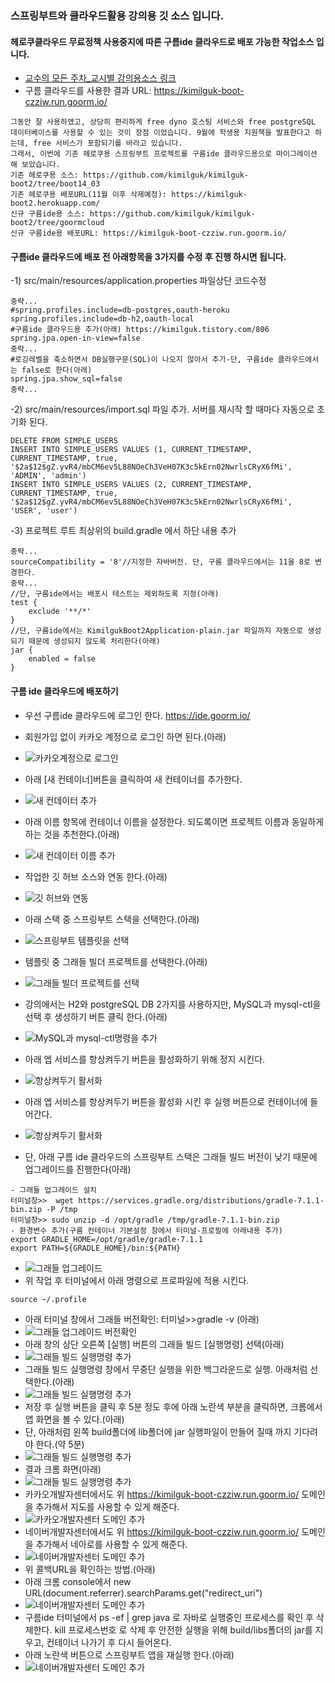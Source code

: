 ### 스프링부트와 클라우드활용 강의용 깃 소스 입니다.
#### 헤로쿠클라우드 무료정책 사용중지에 따른 구름ide 클라우드로 배포 가능한 작업소스 입니다.
- [교수의 모든 주차_교시별 강의용소스 링크](https://github.com/kimilguk/kimilguk-boot2/branches/all)
- 구름 클라우드를 사용한 결과 URL: https://kimilguk-boot-czziw.run.goorm.io/

```
그동안 잘 사용하였고, 상당히 편리하게 free dyno 호스팅 서비스와 free postgreSQL 데이터베이스를 사용할 수 있는 것이 장점 이었습니다. 9월에 학생용 지원책을 발표한다고 하는데, free 서비스가 포함되기를 바라고 있습니다.
그래서, 이번에 기존 헤로쿠용 스프링부트 프로젝트를 구름ide 클라우드용으로 마이그레이션 해 보았습니다.
기존 헤로쿠용 소스: https://github.com/kimilguk/kimilguk-boot2/tree/boot14_03
기존 헤로쿠용 배포URL(11월 이후 삭제예정): https://kimilguk-boot2.herokuapp.com/
신규 구름ide용 소스: https://github.com/kimilguk/kimilguk-boot2/tree/goormcloud
신규 구름ide용 배포URL: https://kimilguk-boot-czziw.run.goorm.io/
```

#### 구름ide 클라우드에 배포 전 아래항목을 3가지를 수정 후 진행 하시면 됩니다.
-1) src/main/resources/application.properties 파일상단 코드수정

```
중략...
#spring.profiles.include=db-postgres,oauth-heroku
spring.profiles.include=db-h2,oauth-local
#구름ide 클라우드용 추가(아래) https://kimilguk.tistory.com/806
spring.jpa.open-in-view=false
중락...
#로깅레벨을 축소하면서 DB실행구문(SQL)이 나오지 않아서 추가-단, 구름ide 클라우드에서는 false로 한다(아래)
spring.jpa.show_sql=false
중략...
```

-2) src/main/resources/import.sql 파일 추가. 서버를 재시작 할 때마다 자동으로 초기화 된다.

```
DELETE FROM SIMPLE_USERS
INSERT INTO SIMPLE_USERS VALUES (1, CURRENT_TIMESTAMP, CURRENT_TIMESTAMP, true, '$2a$12$gZ.yvR4/mbCM6ev5L88NOeCh3VeH07K3c5kErn02NwrlsCRyX6fMi', 'ADMIN', 'admin')
INSERT INTO SIMPLE_USERS VALUES (2, CURRENT_TIMESTAMP, CURRENT_TIMESTAMP, true, '$2a$12$gZ.yvR4/mbCM6ev5L88NOeCh3VeH07K3c5kErn02NwrlsCRyX6fMi', 'USER', 'user')
```

-3) 프로젝트 루트 최상위의 build.gradle 에서 하단 내용 추가

```
중략...
sourceCompatibility = '8'//지정한 자바버전. 단, 구름 클라우드에서는 11을 8로 변경한다.
중략...
//단, 구름ide에서는 배포시 테스트는 제외하도록 지정(아래)
test {
    exclude '**/*'
}
//단, 구름ide에서는 KimilgukBoot2Application-plain.jar 파일까지 자동으로 생성되기 때문에 생성되지 않도록 처리한다(아래)
jar {
	enabled = false
}
```

#### 구름 ide 클라우드에 배포하기
- 우선 구름ide 클라우드에 로그인 한다. https://ide.goorm.io/ 
- 회원가입 없이 카카오 계정으로 로그인 하면 된다.(아래)
- ![카카오계정으로 로그인](./README/goorm1.jpg)
- 아래 [새 컨테이너]버튼을 클릭하여 새 컨테이너를 추가한다.
- ![새 컨데이터 추가](./README/goorm3.jpg)
- 아래 이름 항목에 컨테이너 이름을 설정한다. 되도록이면 프로젝트 이름과 동일하게하는 것을 추천한다.(아래)
- ![새 컨데이터 이름 추가](./README/goorm4.jpg)
- 작업한 깃 허브 소스와 연동 한다.(아래)
- ![깃 허브와 연동](./README/goorm4.png)
- 아래 스택 중 스프링부트 스택을 선택한다.(아래)
- ![스프링부트 템플릿을 선택](./README/goorm5.jpg)
- 템플릿 중 그래들 빌더 프로젝트를 선택한다.(아래)
- ![그래들 빌더 프로젝트를 선택](./README/goorm6.jpg)
- 강의에서는 H2와 postgreSQL DB 2가지를 사용하지만, MySQL과 mysql-ctl을 선택 후 생성하기 버튼 클릭 한다.(아래)
- ![MySQL과 mysql-ctl명령을 추가](./README/goorm7.jpg)
- 아래 엡 서비스를 항상켜두기 버튼을 활성화하기 위해 정지 시킨다.
- ![항상켜두기 활서화](./README/goorm8.jpg)
- 아래 엡 서비스를 항상켜두기 버튼을 활성화 시킨 후 실행 버튼으로 컨테이너에 들어간다.
- ![항상켜두기 활서화](./README/goorm9.jpg)

- 단, 아래 구름 ide 클라우드의 스프링부트 스택은 그래들 빌드 버전이 낮기 때문에 업그레이드를 진행한다(아래)

```
- 그래들 업그레이드 설치
터미널창>>  wget https://services.gradle.org/distributions/gradle-7.1.1-bin.zip -P /tmp
터미널창>> sudo unzip -d /opt/gradle /tmp/gradle-7.1.1-bin.zip
- 환경변수 추가(구름 컨테이너 기본설정 창에서 터미널-프로필에 아래내용 추가)
export GRADLE_HOME=/opt/gradle/gradle-7.1.1
export PATH=${GRADLE_HOME}/bin:${PATH}
```
- ![그래들 업그레이드](./README/goorm10.jpg)
- 위 작업 후 터미널에서 아래 명령으로 프로파일에 적용 시킨다.

```
source ~/.profile
```
- 아래 터미널 창에서 그래들 버전확인: 터미널>>gradle -v (아래)
- ![그래들 업그레이드 버전확인](./README/goorm11.jpg)
- 아래 창의 상단 오른쪽 [실행] 버튼의 그래들 빌드 [실행명령] 선택(아래)
- ![그래들 빌드 실행명령 추가](./README/goorm12.jpg)
- 그래들 빌드 실행명령 창에서 무중단 실행을 위한 백그라운드로 실행. 아래처럼 선택한다.(아래)
- ![그래들 빌드 실행명령 추가](./README/goorm13.jpg)
- 저장 후 실행 버튼을 클릭 후 5분 정도 후에 아래 노란색 부분을 클릭하면, 크롬에서 앱 화면을 볼 수 있다.(아래)
- 단, 아래처럼 왼쪽 build폴더에 lib폴더에 jar 실행파일이 만들어 질때 까지 기다려야 한다.(약 5분)
- ![그래들 빌드 실행명령 추가](./README/goorm14.jpg)
- 결과 크롬 화면(아래)
- ![그래들 빌드 실행명령 추가](./README/goorm15.jpg)
- 카카오개발자센터에서도 위 https://kimilguk-boot-czziw.run.goorm.io/ 도메인을 추가해서 지도를 사용할 수 있게 해준다.
- ![카카오개발자센터 도메인 추가](./README/goorm16.jpg)
- 네이버개발자센터에서도 위 https://kimilguk-boot-czziw.run.goorm.io/ 도메인을 추가해서 네아로를 사용할 수 있게 해준다.
- ![네이버개발자센터 도메인 추가](./README/goorm17.jpg)
- 위 콜백URL을 확인하는 방법.(아래)
- 아래 크롬 console에서 new URL(document.referrer).searchParams.get("redirect_uri")
- ![네이버개발자센터 도메인 추가](./README/goorm19.jpg)
- 구름ide 터미널에서 ps -ef | grep java 로 자바로 실행중인 프로세스를 확인 후 삭제한다. kill 프로세스번호 로 삭제 후 안전한 실행을 위해 build/libs폴더의 jar를 지우고, 컨테이너 나가기 후 다시 들어온다.
- 아래 노란색 버튼으로 스프링부트 앱을 재실행 한다.(아래)
- ![네이버개발자센터 도메인 추가](./README/goorm18.jpg)